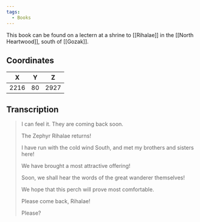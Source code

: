 ```yaml
---
tags:
  - Books
---
```


This book can be found on a lectern at a shrine to [[Rihalae]] in the [[North Heartwood]], south of [[Gozak]].

## Coordinates
| **X** | **Y** | **Z** |
| :---: | :---: | :---: |
| 2216  |  80   | 2927  |

## Transcription
> I can feel it. They are coming back soon.
>
> The Zephyr Rihalae returns!
>
> I have run with the cold wind South, and met my brothers and sisters here!
>
> We have brought a most attractive offering!
>
> Soon, we shall hear the words of the great wanderer themselves!
>
> We hope that this perch will prove most comfortable.
>
> Please come back, Rihalae!
>
> Please?

